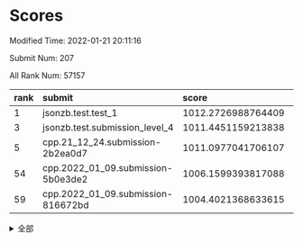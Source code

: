 # Scores

Modified Time: 2022-01-21 20:11:16

Submit Num: 207

All Rank Num: 57157

| rank |               submit               |       score        |       sigma        | pk_num |
| :--- | :--------------------------------- | :----------------- | :----------------- | :----- |
| 1    | jsonzb.test.test_1                 | 1012.2726988764409 | 0.7934887799501148 | 1106   |
| 3    | jsonzb.test.submission_level_4     | 1011.4451159213838 | 0.7882648632363033 | 1106   |
| 5    | cpp.21_12_24.submission-2b2ea0d7   | 1011.0977041706107 | 0.7863086393861352 | 1101   |
| 54   | cpp.2022_01_09.submission-5b0e3de2 | 1006.1599393817088 | 0.729246871168338  | 1108   |
| 59   | cpp.2022_01_09.submission-816672bd | 1004.4021368633615 | 0.7095672334643626 | 1104   |


<details>
<summary>全部</summary>

| rank |                 submit                 |       score        |       sigma        | pk_num |
| :--- | :------------------------------------- | :----------------- | :----------------- | :----- |
| 1    | jsonzb.test.test_1                     | 1012.2726988764409 | 0.7934887799501148 | 1106   |
| 2    | gobigger.level_3.submission_level_3_0  | 1011.9548325862746 | 0.7904330744011305 | 1102   |
| 3    | jsonzb.test.submission_level_4         | 1011.4451159213838 | 0.7882648632363033 | 1106   |
| 4    | gobigger.level_3.submission_level_3_27 | 1011.3343705676176 | 0.7756950371909539 | 1101   |
| 5    | cpp.21_12_24.submission-2b2ea0d7       | 1011.0977041706107 | 0.7863086393861352 | 1101   |
| 6    | gobigger.level_3.submission_level_3_9  | 1010.8005071426236 | 0.7689636968658163 | 1107   |
| 7    | gobigger.level_3.submission_level_3_18 | 1010.7804432103891 | 0.7763931674699093 | 1101   |
| 8    | gobigger.level_3.submission_level_3_44 | 1010.6845455767105 | 0.7551128610654171 | 1098   |
| 9    | gobigger.level_3.submission_level_3_19 | 1010.5665884612026 | 0.7627265015912452 | 1102   |
| 10   | gobigger.level_3.submission_level_3_11 | 1010.5171467185249 | 0.7532783083160781 | 1100   |
| 11   | gobigger.level_3.submission_level_3_30 | 1010.4902341381129 | 0.7557437163361508 | 1104   |
| 12   | gobigger.level_3.submission_level_3_35 | 1010.4874577512153 | 0.7838351867732383 | 1104   |
| 13   | gobigger.level_3.submission_level_3_42 | 1010.4862763909954 | 0.7603906240940609 | 1106   |
| 14   | gobigger.level_3.submission_level_3_41 | 1010.4683274942281 | 0.7495203764088069 | 1106   |
| 15   | gobigger.level_3.submission_level_3_26 | 1010.3904497373367 | 0.7680258751921575 | 1107   |
| 16   | gobigger.level_3.submission_level_3_12 | 1010.3859818900809 | 0.7622606599235625 | 1106   |
| 17   | gobigger.level_3.submission_level_3_13 | 1010.3828705797497 | 0.7558741081887129 | 1108   |
| 18   | gobigger.level_3.submission_level_3_2  | 1010.3337186867652 | 0.7659970105481065 | 1102   |
| 19   | gobigger.level_3.submission_level_3_15 | 1010.2580495043696 | 0.7692309083353065 | 1115   |
| 20   | gobigger.level_3.submission_level_3_39 | 1010.216713792187  | 0.7552311591337122 | 1112   |
| 21   | gobigger.level_3.submission_level_3_3  | 1010.1879561504213 | 0.7577724219658596 | 1105   |
| 22   | gobigger.level_3.submission_level_3_1  | 1010.106858775617  | 0.7661084106997764 | 1104   |
| 23   | gobigger.level_3.submission_level_3_38 | 1010.083169673352  | 0.7461274601021174 | 1105   |
| 24   | gobigger.level_3.submission_level_3_40 | 1009.9298124436604 | 0.7588524009566036 | 1106   |
| 25   | gobigger.level_3.submission_level_3_47 | 1009.8976933964249 | 0.7889250191774444 | 1107   |
| 26   | gobigger.level_3.submission_level_3_4  | 1009.7490807020367 | 0.7802151353360496 | 1104   |
| 27   | gobigger.level_3.submission_level_3_25 | 1009.7002588218711 | 0.7893570669005592 | 1107   |
| 28   | gobigger.level_3.submission_level_3_7  | 1009.6675101813674 | 0.7613895238574714 | 1106   |
| 29   | gobigger.level_3.submission_level_3_10 | 1009.6592919749754 | 0.7502317890130209 | 1106   |
| 30   | gobigger.level_3.submission_level_3_17 | 1009.6386889837478 | 0.7562236498466685 | 1102   |
| 31   | gobigger.level_3.submission_level_3_45 | 1009.6039745237927 | 0.7643546644686987 | 1104   |
| 32   | gobigger.level_3.submission_level_3_23 | 1009.601401675845  | 0.7551234362274966 | 1103   |
| 33   | gobigger.level_3.submission_level_3_48 | 1009.5937018633904 | 0.7676250999517985 | 1105   |
| 34   | gobigger.level_3.submission_level_3_34 | 1009.5411413009233 | 0.7728501183995407 | 1103   |
| 35   | gobigger.level_3.submission_level_3_46 | 1009.4959489835991 | 0.7399679321719042 | 1105   |
| 36   | gobigger.level_3.submission_level_3_14 | 1009.4774155063269 | 0.74154045743238   | 1103   |
| 37   | gobigger.level_3.submission_level_3_28 | 1009.4491102874753 | 0.7228159532183253 | 1103   |
| 38   | gobigger.level_3.submission_level_3_8  | 1009.4445605838507 | 0.7521298356872916 | 1106   |
| 39   | gobigger.level_3.submission_level_3_5  | 1009.3921556452254 | 0.756213149923457  | 1103   |
| 40   | gobigger.level_3.submission_level_3_31 | 1009.3663945294502 | 0.7615209563675044 | 1103   |
| 41   | gobigger.level_3.submission_level_3_37 | 1009.2641102036766 | 0.7738788630980808 | 1104   |
| 42   | gobigger.level_3.submission_level_3_16 | 1009.0249467146845 | 0.7470812896268978 | 1106   |
| 43   | gobigger.level_3.submission_level_3_29 | 1008.9641668752186 | 0.7499557941129078 | 1101   |
| 44   | gobigger.level_3.submission_level_3_6  | 1008.9070446862873 | 0.762187681417861  | 1105   |
| 45   | gobigger.level_3.submission_level_3_43 | 1008.8965449467897 | 0.7494948142258061 | 1105   |
| 46   | gobigger.level_3.submission_level_3_21 | 1008.8930635950461 | 0.745174282828592  | 1104   |
| 47   | gobigger.level_3.submission_level_3_20 | 1008.7890786163322 | 0.7419631240630498 | 1108   |
| 48   | gobigger.level_3.submission_level_3_49 | 1008.788008214806  | 0.7502526561301474 | 1104   |
| 49   | gobigger.level_3.submission_level_3_33 | 1008.78086288351   | 0.7309773261184922 | 1105   |
| 50   | gobigger.level_3.submission_level_3_22 | 1008.7731145959153 | 0.7576263574396995 | 1111   |
| 51   | gobigger.level_3.submission_level_3_32 | 1008.7230132157772 | 0.7351815738576752 | 1101   |
| 52   | gobigger.level_3.submission_level_3_24 | 1008.6465312065885 | 0.7530395773747753 | 1105   |
| 53   | gobigger.level_3.submission_level_3_36 | 1007.0371602627206 | 0.7579839300248634 | 1104   |
| 54   | cpp.2022_01_09.submission-5b0e3de2     | 1006.1599393817088 | 0.729246871168338  | 1108   |
| 55   | gobigger.level_1.submission_level_1_47 | 1004.6835321237121 | 0.7285277288540735 | 1104   |
| 56   | gobigger.level_1.submission_level_1_34 | 1004.6244953467587 | 0.7048881850545393 | 1100   |
| 57   | gobigger.level_1.submission_level_1_17 | 1004.5857623474969 | 0.7093947916565178 | 1106   |
| 58   | gobigger.level_1.submission_level_1_9  | 1004.4796372540989 | 0.7141644055413896 | 1109   |
| 59   | cpp.2022_01_09.submission-816672bd     | 1004.4021368633615 | 0.7095672334643626 | 1104   |
| 60   | gobigger.level_1.submission_level_1_20 | 1004.2442581783214 | 0.7136422276171281 | 1101   |
| 61   | gobigger.level_1.submission_level_1_3  | 1004.2141280009947 | 0.7122488578261106 | 1102   |
| 62   | gobigger.level_1.submission_level_1_41 | 1004.2114838589614 | 0.7152681964987522 | 1104   |
| 63   | gobigger.level_1.submission_level_1_7  | 1004.0913900465134 | 0.7179050866512587 | 1108   |
| 64   | gobigger.level_1.submission_level_1_25 | 1004.0780066262279 | 0.7186342905087126 | 1105   |
| 65   | gobigger.level_1.submission_level_1_11 | 1004.0426710099275 | 0.7137306323668601 | 1097   |
| 66   | gobigger.level_1.submission_level_1_28 | 1003.9765186567543 | 0.706511894410212  | 1100   |
| 67   | gobigger.level_1.submission_level_1_37 | 1003.9242723005927 | 0.7248261760797142 | 1106   |
| 68   | gobigger.level_1.submission_level_1_27 | 1003.9197447820663 | 0.7141314042179728 | 1110   |
| 69   | gobigger.level_1.submission_level_1_26 | 1003.7817770657522 | 0.7228912508526207 | 1106   |
| 70   | gobigger.level_1.submission_level_1_12 | 1003.7593259388617 | 0.7139638136414584 | 1107   |
| 71   | gobigger.level_1.submission_level_1_48 | 1003.6853195789613 | 0.7206869116478106 | 1099   |
| 72   | gobigger.level_1.submission_level_1_32 | 1003.672171156228  | 0.704265455353241  | 1103   |
| 73   | gobigger.level_1.submission_level_1_43 | 1003.6349417964052 | 0.7107994425340961 | 1105   |
| 74   | gobigger.level_1.submission_level_1_29 | 1003.4238962116998 | 0.7177196284727856 | 1107   |
| 75   | gobigger.level_1.submission_level_1_13 | 1003.4233527774719 | 0.7266176886049688 | 1104   |
| 76   | gobigger.level_1.submission_level_1_24 | 1003.3427216157263 | 0.7204913455423781 | 1099   |
| 77   | gobigger.level_1.submission_level_1_46 | 1003.3180396703815 | 0.7025008166884427 | 1107   |
| 78   | gobigger.level_1.submission_level_1_30 | 1003.2716931601994 | 0.7182683266438418 | 1109   |
| 79   | gobigger.level_1.submission_level_1_31 | 1003.2175016854299 | 0.7167327457069566 | 1114   |
| 80   | gobigger.level_1.submission_level_1_49 | 1003.1166680515083 | 0.712979314958145  | 1100   |
| 81   | gobigger.level_1.submission_level_1_8  | 1003.0961586299973 | 0.7165509955546147 | 1101   |
| 82   | gobigger.level_1.submission_level_1_42 | 1003.0316433079992 | 0.7068103492150983 | 1103   |
| 83   | gobigger.level_1.submission_level_1_2  | 1003.0062229569603 | 0.7126265522840763 | 1104   |
| 84   | gobigger.level_1.submission_level_1_45 | 1003.0001803486441 | 0.7286055788548369 | 1108   |
| 85   | gobigger.level_1.submission_level_1_40 | 1002.9670860102576 | 0.7212621744120716 | 1109   |
| 86   | gobigger.level_1.submission_level_1_33 | 1002.965137367061  | 0.7099832808993004 | 1103   |
| 87   | gobigger.level_1.submission_level_1_5  | 1002.9586439443235 | 0.7159324415451498 | 1103   |
| 88   | gobigger.level_1.submission_level_1_44 | 1002.9449872255176 | 0.7065473936313289 | 1101   |
| 89   | gobigger.level_1.submission_level_1_23 | 1002.9427482808918 | 0.7138346141694741 | 1103   |
| 90   | gobigger.level_1.submission_level_1_35 | 1002.8710391832109 | 0.7255652069029562 | 1109   |
| 91   | gobigger.level_1.submission_level_1_22 | 1002.7756151544668 | 0.7195349495225531 | 1106   |
| 92   | gobigger.level_1.submission_level_1_15 | 1002.6734074074524 | 0.7216938948945    | 1104   |
| 93   | gobigger.level_1.submission_level_1_6  | 1002.6645004384882 | 0.7163869102087396 | 1101   |
| 94   | gobigger.level_1.submission_level_1_4  | 1002.5080368110633 | 0.7222823031118932 | 1107   |
| 95   | gobigger.level_1.submission_level_1_0  | 1002.4801362302081 | 0.7145674642211408 | 1103   |
| 96   | gobigger.level_1.submission_level_1_39 | 1002.3865081339557 | 0.7269382929495337 | 1104   |
| 97   | gobigger.level_1.submission_level_1_21 | 1002.3454407412688 | 0.7208151919187474 | 1105   |
| 98   | gobigger.level_1.submission_level_1_16 | 1002.341997835862  | 0.7078128699429279 | 1101   |
| 99   | gobigger.level_1.submission_level_1_36 | 1002.2375585449198 | 0.7083158799208571 | 1103   |
| 100  | gobigger.level_1.submission_level_1_14 | 1002.2145304143481 | 0.7218255804179853 | 1106   |
| 101  | gobigger.level_1.submission_level_1_18 | 1002.1608252153497 | 0.7139289152388997 | 1101   |
| 102  | gobigger.level_1.submission_level_1_1  | 1002.0346096948387 | 0.7056852491263553 | 1106   |
| 103  | gobigger.level_1.submission_level_1_19 | 1001.9612819725018 | 0.7095920632620825 | 1105   |
| 104  | gobigger.level_1.submission_level_1_10 | 1001.9591074390083 | 0.7126407611269852 | 1100   |
| 105  | gobigger.level_1.submission_level_1_38 | 1001.9410515541805 | 0.7268061133641767 | 1102   |
| 106  | gobigger.random.submission_random_8    | 997.4379025724396  | 0.707957958412312  | 1106   |
| 107  | gobigger.random.submission_random_21   | 997.4349004177795  | 0.7074266353967256 | 1107   |
| 108  | gobigger.random.submission_random_24   | 997.305771060312   | 0.7045332893225837 | 1103   |
| 109  | gobigger.random.submission_random_20   | 997.1746222996117  | 0.7099500953839457 | 1104   |
| 110  | gobigger.random.submission_random_31   | 997.1504081904073  | 0.6989767523598521 | 1107   |
| 111  | gobigger.random.submission_random_15   | 997.0101041998446  | 0.7078564315777255 | 1108   |
| 112  | gobigger.random.submission_random_48   | 996.9935740697433  | 0.7117746614469888 | 1100   |
| 113  | gobigger.random.submission_random_9    | 996.7412236524372  | 0.7039068924943822 | 1108   |
| 114  | gobigger.random.submission_random_32   | 996.7289384170982  | 0.7013815260652699 | 1102   |
| 115  | gobigger.random.submission_random_29   | 996.5906679595521  | 0.7084153890892758 | 1102   |
| 116  | gobigger.random.submission_random_2    | 996.5225249359464  | 0.708017497163231  | 1106   |
| 117  | gobigger.random.submission_random_14   | 996.5186933541181  | 0.7212985259300846 | 1108   |
| 118  | gobigger.random.submission_random_39   | 996.5018970707453  | 0.7079093896889425 | 1102   |
| 119  | gobigger.random.submission_random_23   | 996.4962927324029  | 0.7040487494314672 | 1110   |
| 120  | gobigger.random.submission_random_45   | 996.3704849900893  | 0.7160999393950592 | 1104   |
| 121  | gobigger.random.submission_random_38   | 996.359017335813   | 0.7050699130369188 | 1097   |
| 122  | gobigger.random.submission_random_41   | 996.3006655015377  | 0.7132971050930134 | 1100   |
| 123  | gobigger.random.submission_random_25   | 996.2964714175769  | 0.7049898229811229 | 1113   |
| 124  | gobigger.random.submission_random_17   | 996.2200839484082  | 0.7091305564991924 | 1100   |
| 125  | gobigger.random.submission_random_27   | 996.1432099743162  | 0.7117029098781278 | 1104   |
| 126  | gobigger.random.submission_random_22   | 996.1010129512321  | 0.7040257256699631 | 1104   |
| 127  | gobigger.random.submission_random_11   | 996.093871501182   | 0.7030591921527952 | 1106   |
| 128  | gobigger.random.submission_random_44   | 996.0663392517254  | 0.7297212387878937 | 1107   |
| 129  | gobigger.random.submission_random_40   | 996.037285556252   | 0.7089134875702592 | 1105   |
| 130  | gobigger.random.submission_random_3    | 996.0017248378604  | 0.6980143248563082 | 1104   |
| 131  | gobigger.random.submission_random_7    | 995.9037181449852  | 0.7200964009656359 | 1102   |
| 132  | gobigger.random.submission_random_26   | 995.8944812111748  | 0.7147834986316671 | 1107   |
| 133  | gobigger.random.submission_random_1    | 995.8637171885113  | 0.7113943534738331 | 1106   |
| 134  | gobigger.random.submission_random_19   | 995.835306328707   | 0.714872713360335  | 1103   |
| 135  | gobigger.random.submission_random_42   | 995.8331778291936  | 0.7117794772700757 | 1100   |
| 136  | gobigger.random.submission_random_35   | 995.7865961603337  | 0.7278839955343753 | 1107   |
| 137  | gobigger.random.submission_random_18   | 995.7580441955841  | 0.7010730729287061 | 1108   |
| 138  | gobigger.random.submission_random_12   | 995.7512590854667  | 0.700632124288651  | 1103   |
| 139  | gobigger.random.submission_random_43   | 995.6289940874664  | 0.7065903921322206 | 1098   |
| 140  | gobigger.random.submission_random_49   | 995.5919944445508  | 0.7141730785881658 | 1103   |
| 141  | gobigger.random.submission_random_10   | 995.5281713207363  | 0.7150982617078796 | 1104   |
| 142  | gobigger.random.submission_random_33   | 995.5251933900929  | 0.7184269397917951 | 1107   |
| 143  | gobigger.random.submission_random_46   | 995.4536262123999  | 0.7096993663368124 | 1104   |
| 144  | gobigger.random.submission_random_6    | 995.3057686550354  | 0.7153264218120468 | 1102   |
| 145  | gobigger.random.submission_random_30   | 995.2842090024819  | 0.7157385197647816 | 1100   |
| 146  | gobigger.random.submission_random_16   | 995.2510957661858  | 0.7111931629816671 | 1099   |
| 147  | gobigger.random.submission_random_0    | 995.163238900033   | 0.7344365932771637 | 1102   |
| 148  | gobigger.random.submission_random_5    | 995.1093429578099  | 0.7249546963678861 | 1102   |
| 149  | gobigger.random.submission_random_13   | 995.0124207289299  | 0.726484747387111  | 1102   |
| 150  | gobigger.random.submission_random_36   | 994.938847166007   | 0.708693880334437  | 1107   |
| 151  | gobigger.random.submission_random_37   | 994.9179258675925  | 0.6927018025425988 | 1106   |
| 152  | gobigger.random.submission_random_47   | 994.8750688061946  | 0.7123159036120654 | 1103   |
| 153  | gobigger.random.submission_random_28   | 994.6608733242425  | 0.7294728585739617 | 1104   |
| 154  | gobigger.random.submission_random_4    | 994.6196647606884  | 0.7173703164177612 | 1105   |
| 155  | gobigger.level_2.submission_level_2_5  | 994.403387994034   | 0.7280783592242689 | 1107   |
| 156  | gobigger.level_2.submission_level_2_12 | 994.3539652921706  | 0.7244590196281605 | 1104   |
| 157  | gobigger.level_2.submission_level_2_4  | 994.1620052193224  | 0.7334904779144731 | 1105   |
| 158  | gobigger.random.submission_random_34   | 994.0299117638712  | 0.7297838605929285 | 1109   |
| 159  | gobigger.level_2.submission_level_2_35 | 993.2669595821388  | 0.727676495648795  | 1101   |
| 160  | gobigger.level_2.submission_level_2_10 | 993.2641383815368  | 0.7338932331467282 | 1104   |
| 161  | gobigger.level_2.submission_level_2_34 | 992.8840442980174  | 0.7304417574914709 | 1106   |
| 162  | gobigger.level_2.submission_level_2_21 | 992.7774204816026  | 0.7210158997937519 | 1103   |
| 163  | gobigger.level_2.submission_level_2_0  | 992.7383361112535  | 0.7505735444417517 | 1106   |
| 164  | gobigger.level_2.submission_level_2_22 | 992.6835641800864  | 0.73223377043961   | 1107   |
| 165  | gobigger.level_2.submission_level_2_20 | 992.6689201658387  | 0.7513166783894112 | 1110   |
| 166  | gobigger.level_2.submission_level_2_44 | 992.6647502562771  | 0.7520772910056084 | 1104   |
| 167  | gobigger.level_2.submission_level_2_6  | 992.6476493607745  | 0.7392402434572262 | 1109   |
| 168  | gobigger.level_2.submission_level_2_40 | 992.6467905160155  | 0.7280373047639197 | 1108   |
| 169  | gobigger.level_2.submission_level_2_15 | 992.638110792386   | 0.7470532741541827 | 1104   |
| 170  | gobigger.level_2.submission_level_2_49 | 992.5859022406362  | 0.7590405449309657 | 1108   |
| 171  | gobigger.level_2.submission_level_2_24 | 992.5740722545447  | 0.7459239150221626 | 1098   |
| 172  | gobigger.level_2.submission_level_2_7  | 992.3733087924231  | 0.7385769086970615 | 1103   |
| 173  | gobigger.level_2.submission_level_2_41 | 992.3289883214727  | 0.7478731416458223 | 1096   |
| 174  | gobigger.level_2.submission_level_2_42 | 992.2675607043872  | 0.7430762858994836 | 1104   |
| 175  | gobigger.level_2.submission_level_2_33 | 992.2254756406326  | 0.7274069225641471 | 1107   |
| 176  | gobigger.level_2.submission_level_2_36 | 992.1904576673909  | 0.751521867812598  | 1103   |
| 177  | gobigger.level_2.submission_level_2_3  | 992.1802232307141  | 0.7376076056064396 | 1104   |
| 178  | gobigger.level_2.submission_level_2_45 | 992.1271705069785  | 0.746582446917582  | 1107   |
| 179  | gobigger.level_2.submission_level_2_32 | 992.1202796972722  | 0.7302951119206046 | 1104   |
| 180  | gobigger.level_2.submission_level_2_1  | 992.1031866410381  | 0.7482830828998311 | 1105   |
| 181  | gobigger.level_2.submission_level_2_8  | 992.0745257194199  | 0.7549971655992643 | 1104   |
| 182  | gobigger.level_2.submission_level_2_9  | 992.0190544360589  | 0.7496841946061673 | 1103   |
| 183  | gobigger.level_2.submission_level_2_29 | 992.018715467523   | 0.7418199343861502 | 1109   |
| 184  | gobigger.level_2.submission_level_2_38 | 991.9971761620096  | 0.7390999814038403 | 1105   |
| 185  | gobigger.level_2.submission_level_2_23 | 991.8821997286138  | 0.753267756583279  | 1105   |
| 186  | gobigger.level_2.submission_level_2_39 | 991.8362854004712  | 0.7447916645821511 | 1108   |
| 187  | gobigger.level_2.submission_level_2_46 | 991.7674081371412  | 0.7642786938434833 | 1103   |
| 188  | gobigger.level_2.submission_level_2_11 | 991.7628092106188  | 0.7496160309840969 | 1109   |
| 189  | gobigger.level_2.submission_level_2_26 | 991.7376276276177  | 0.7639881788887476 | 1106   |
| 190  | gobigger.level_2.submission_level_2_31 | 991.718637340956   | 0.7629454976409901 | 1097   |
| 191  | gobigger.level_2.submission_level_2_17 | 991.7035967460703  | 0.7465731269824648 | 1109   |
| 192  | gobigger.level_2.submission_level_2_47 | 991.5763631219039  | 0.7434097640054943 | 1108   |
| 193  | gobigger.level_2.submission_level_2_37 | 991.5267509670457  | 0.7639511495774758 | 1103   |
| 194  | gobigger.level_2.submission_level_2_2  | 991.3709520384849  | 0.7754264606365873 | 1107   |
| 195  | gobigger.level_2.submission_level_2_25 | 991.3129674545241  | 0.7255884227253822 | 1106   |
| 196  | gobigger.level_2.submission_level_2_43 | 991.3009107521294  | 0.7440326978378197 | 1107   |
| 197  | gobigger.level_2.submission_level_2_18 | 991.253512438725   | 0.7529848335934833 | 1106   |
| 198  | gobigger.level_2.submission_level_2_13 | 991.2086485593674  | 0.778213259342405  | 1103   |
| 199  | gobigger.level_2.submission_level_2_14 | 991.1804931023024  | 0.7498657060423247 | 1103   |
| 200  | gobigger.level_2.submission_level_2_27 | 991.0405226714822  | 0.7496570778103454 | 1108   |
| 201  | gobigger.level_2.submission_level_2_16 | 991.0199952502264  | 0.7445881691012675 | 1099   |
| 202  | gobigger.level_2.submission_level_2_48 | 990.9632789718717  | 0.7486537428559079 | 1100   |
| 203  | gobigger.level_2.submission_level_2_30 | 990.8217123273581  | 0.756322628355421  | 1104   |
| 204  | gobigger.level_2.submission_level_2_19 | 990.7674830304134  | 0.7622693483455564 | 1102   |
| 205  | gobigger.level_2.submission_level_2_28 | 990.6420428817469  | 0.7565336208666136 | 1104   |
| 206  | gobigger.none.submission_none_0        | 977.4671632818507  | 1.3334873544700032 | 1114   |
| 207  | gobigger.none.submission_none_1        | 976.2611715049684  | 1.402966000034233  | 1103   |

</details>